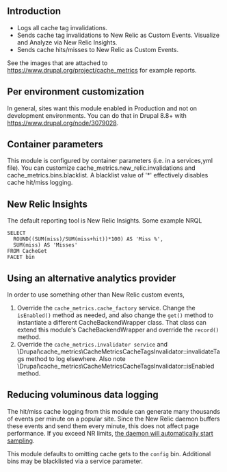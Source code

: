 Introduction
-------------

  * Logs all cache tag invalidations.
  * Sends cache tag invalidations to New Relic as Custom Events. Visualize and Analyze via New Relic Insights.
  * Sends cache hits/misses to New Relic as Custom Events.

See the images that are attached to https://www.drupal.org/project/cache_metrics for example reports.

Per environment customization
-------------
In general, sites want this module enabled in Production and not on development 
environments. You can do that in Drupal 8.8+ with https://www.drupal.org/node/3079028.

Container parameters
--------------
This module is configured by container parameters (i.e. in a services,yml file). 
You can customize cache_metrics.new_relic.invalidations and cache_metrics.bins.blacklist. 
A blacklist value of '*' effectively disables cache hit/miss logging.

New Relic Insights
--------------
The default reporting tool is New Relic Insights. Some example NRQL 

```
SELECT 
  ROUND((SUM(miss)/SUM(miss+hit))*100) AS 'Miss %', 
  SUM(miss) AS 'Misses'
FROM CacheGet 
FACET bin
```

Using an alternative analytics provider
----------------
In order to use something other than New Relic custom events, 

1. Override the `cache_metrics.cache_factory` service. Change the `isEnabled()`
method as needed, and also change the `get()` method to instantiate a different 
CacheBackendWrapper class. That class can extend this module's 
CacheBackendWrapper and override the `record()` method.
1. Override the `cache_metrics.invalidator service` and \Drupal\cache_metrics\CacheMetricsCacheTagsInvalidator::invalidateTags
method to log elsewhere. Also note \Drupal\cache_metrics\CacheMetricsCacheTagsInvalidator::isEnabled method. 
 
Reducing voluminous data logging
---------
The hit/miss cache logging from this module can generate many thousands of events 
per minute on a popular site. Since the New Relic daemon buffers these events 
and send them every minute, this does not affect page performance. If you exceed NR
limits, [the daemon will automatically start sampling](https://docs.newrelic.com/docs/agents/manage-apm-agents/agent-data/new-relic-events-limits-sampling).

This module defaults to omitting cache gets to the `config` bin. Additional bins may 
be blacklisted via a service parameter.     

